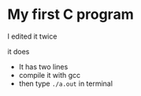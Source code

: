 # My first C program

I edited it twice

it does
 - It has two lines
 - compile it with gcc
 - then type `./a.out` in terminal
